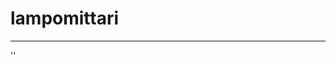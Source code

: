 # lampomittari
---
''
<html>
    <head>
      <script type="text/javascript" src="https://www.gstatic.com/charts/loader.js"></script>
      <script type="text/javascript">
        google.charts.load('current', {'packages':['corechart']});
        google.charts.setOnLoadCallback(drawChart);
      

        async function drawChart() {

         let url='https://api.thingspeak.com/channels/1527799/feeds.json?results=20';
         
         const fetchResults = await fetch(url);
         const jsonResults = await fetchResults.json();
         const feedsResults = jsonResults.feeds;

         let editRows = [['Pvm','lämpötila']];

                  
         //let editRows='';
         for (const i in feedsResults) {
             editRows.push([feedsResults[i].created_at, parseInt(feedsResults[i].field2.split('.')[0])]);
           //  editRows +=" "+ feedsResults[i].field1.split('.')[0];
         }
         document.getElementById("resultTable").innerHTML = editRows;

        var data = google.visualization.arrayToDataTable( editRows);

        
        let editRows2 = [['Pvm', 'ilmankosteus']];
        for (const i in feedsResults) {
             editRows2.push([feedsResults[i].created_at, parseInt(feedsResults[i].field1.split('.')[0])]);
        }
        var data2 = google.visualization.arrayToDataTable( editRows2);
        document.getElementById("resultTable").innerHTML = editRows2;
        

        let editRows3 = [['Pvm', 'Dew_point']];
        for (const i in feedsResults) {
             editRows3.push([feedsResults[i].created_at, parseInt(feedsResults[i].field3.split('.')[0])]);
        }
        var data3 = google.visualization.arrayToDataTable( editRows3);
       document.getElementById("resultTable").innerHTML = editRows3;
        
        let editRows4 = [['Pvm', 'Heat_index']];
        for (const i in feedsResults) {
             editRows4.push([feedsResults[i].created_at, parseInt(feedsResults[i].field4.split('.')[0])]);
        }
        var data4 = google.visualization.arrayToDataTable( editRows4);
        document.getElementById("resultTable").innerHTML = editRows4;
        
    
      //  var data = google.visualization.arrayToDataTable([
        //  ['Pvm','lämpötila'],
       //   ['1.10', +11],
       //   ['2.10', +7],
       //   ['3.10', +12],
       //   ['4.10',  +4]
       // ]);
     // var data2 = google.visualization.arrayToDataTable([
        //  ['Pvm', 'ilmankosteus'],
        //  ['1.10',  54],
        //  ['2.10',  42],
        //  ['3.10',  60],
        //  ['4.10',  52]
       //]);
      
          var options = {
            title: 'Lämpötila',
            curveType: 'function',
            legend: { position: 'bottom' }
          };
          var options2 = {
            title: 'Ilmankosteus',
            curveType: 'function',
            legend: { position: 'bottom' }
          };
          var options3 = {
           title: 'Dew_point',
           curveType: 'function',
           legend: { position: 'bottom' }
          };
          var options4 = {
            title: 'Heat_index',
            curveType: 'function',
            legend: { position: 'bottom' }
          };
          var chart = new google.visualization.LineChart(document.getElementById('lampotila'));
          chart.draw(data, options);
          var chart2 = new google.visualization.AreaChart(document.getElementById('ilmankosteus'));
          chart2.draw(data2, options2);
          var chart3 = new google.visualization.LineChart(document.getElementById('Dew_point'));
          chart3.draw(data3, options3);
          var chart4 = new google.visualization.AreaChart(document.getElementById('Heat_index'));
          chart4.draw(data4, options4);
          //setTimeout w3Scool 
          setTimeout(drawChart,3000)
        }
      </script>
    </head>
    <body>
        <div id="resultTable"></div>
        <div id="lampotila" style="width: 900px; height: 500px"></div>
        <div id="ilmankosteus" style="width: 900px; height: 500px"></div>
        <div id="Dew_point" style="width: 900px; height: 500px"></div>
        <div id="Heat_index" style="width: 900px; height: 500px"></div>
    </body>
    </body>
  </html>
''
||

! [Kaavio] (main/lampomittarin%20kaaviokuvat.jpg)

||
